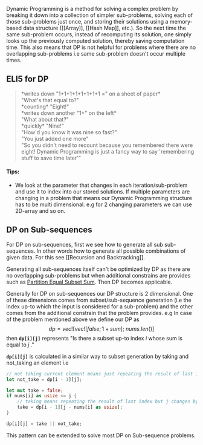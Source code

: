 Dynamic Programming is a method for solving a complex problem by breaking it down into a collection of simpler sub-problems, solving each of those sub-problems just once, and storing their solutions using a memory-based data structure ([[Array]], [[Hash Map]], etc.). So the next time the same sub-problem occurs, instead of recomputing its solution, one simply looks up the previously computed solution, thereby saving computation time. This also means that DP is not helpful for problems where there are no overlapping sub-problems i.e same sub-problem doesn't occur multiple times.

## ELI5 for DP
>\*writes down "1+1+1+1+1+1+1+1 =" on a sheet of paper\*  
>"What's that equal to?"  
>\*counting\* "Eight!"  
>\*writes down another "1+" on the left\*  
>"What about that?"  
>\*quickly\* "Nine!"  
>"How'd you know it was nine so fast?"  
>"You just added one more"  
>"So you didn't need to recount because you remembered there were eight! Dynamic Programming is just a fancy way to say 'remembering stuff to save time later'"

#### Tips:
- We look at the parameter that changes in each iteration/sub-problem and use it to index into our stored solutions. If multiple parameters are changing in a problem that means our Dynamic Programming structure has to be multi dimensional. e.g for 2 changing parameters we can use 2D-array and so on.

## DP on Sub-sequences
For DP on sub-sequences, first we see how to generate all sub sub-sequences. In other words how to generate all possible combinations of given data. For this see [[Recursion and Backtracking]].

Generating all sub-sequences itself can't be optimized by DP as there are no overlapping sub-problems but when additional constrains are provides such as [Partition Equal Subset Sum](https://leetcode.com/problems/partition-equal-subset-sum/). Then DP becomes applicable.

Generally for DP on sub-sequences our DP structure is 2 dimensional. One of these dimensions comes from subset/sub-sequence generation (i.e the index up-to which the input is considered for a sub-problem) and the other comes from the additional constrain that the problem provides. e.g In case of the problem mentioned above we define our DP as
$$dp = vec![vec![false; 1 + sum];\ nums.len()]$$then **`dp[i][j]`** represents "Is there a subset up-to index $i$ whose sum is equal to $j$ ."

**`dp[i][j]`** is calculated in a similar way to subset generation by taking and not_taking an element i.e
```rust
// not taking current element means just repeating the result of last index for same target j
let not_take = dp[i - 1][j];

let mut take = false;
if nums[i] as usize <= j {
	// taking means repeating the result of last index but j changes by the amount of current element
	take = dp[i - 1][j - nums[i] as usize];
}

dp[i][j] = take || not_take;
```


This pattern can be extended to solve most DP on Sub-sequence problems.


